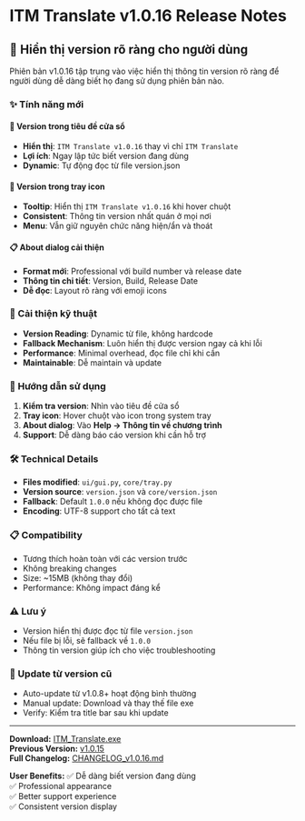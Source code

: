 # ITM Translate v1.0.16 Release Notes

## 🎉 Hiển thị version rõ ràng cho người dùng

Phiên bản v1.0.16 tập trung vào việc hiển thị thông tin version rõ ràng để người dùng dễ dàng biết họ đang sử dụng phiên bản nào.

### ✨ Tính năng mới

#### 📱 Version trong tiêu đề cửa sổ
- **Hiển thị**: `ITM Translate v1.0.16` thay vì chỉ `ITM Translate`
- **Lợi ích**: Ngay lập tức biết version đang dùng
- **Dynamic**: Tự động đọc từ file version.json

#### 🔧 Version trong tray icon
- **Tooltip**: Hiển thị `ITM Translate v1.0.16` khi hover chuột
- **Consistent**: Thông tin version nhất quán ở mọi nơi
- **Menu**: Vẫn giữ nguyên chức năng hiện/ẩn và thoát

#### 📋 About dialog cải thiện
- **Format mới**: Professional với build number và release date
- **Thông tin chi tiết**: Version, Build, Release Date
- **Dễ đọc**: Layout rõ ràng với emoji icons

### 🔧 Cải thiện kỹ thuật

- **Version Reading**: Dynamic từ file, không hardcode
- **Fallback Mechanism**: Luôn hiển thị được version ngay cả khi lỗi
- **Performance**: Minimal overhead, đọc file chỉ khi cần
- **Maintainable**: Dễ maintain và update

### 📱 Hướng dẫn sử dụng

1. **Kiểm tra version**: Nhìn vào tiêu đề cửa sổ
2. **Tray icon**: Hover chuột vào icon trong system tray
3. **About dialog**: Vào **Help → Thông tin về chương trình**
4. **Support**: Dễ dàng báo cáo version khi cần hỗ trợ

### 🛠️ Technical Details

- **Files modified**: `ui/gui.py`, `core/tray.py`
- **Version source**: `version.json` và `core/version.json`
- **Fallback**: Default `1.0.0` nếu không đọc được file
- **Encoding**: UTF-8 support cho tất cả text

### 📋 Compatibility

- Tương thích hoàn toàn với các version trước
- Không breaking changes
- Size: ~15MB (không thay đổi)
- Performance: Không impact đáng kể

### ⚠️ Lưu ý

- Version hiển thị được đọc từ file `version.json`
- Nếu file bị lỗi, sẽ fallback về `1.0.0`
- Thông tin version giúp ích cho việc troubleshooting

### 🔄 Update từ version cũ

- Auto-update từ v1.0.8+ hoạt động bình thường
- Manual update: Download và thay thế file exe
- Verify: Kiểm tra title bar sau khi update

---

**Download:** [ITM_Translate.exe](link-to-release)  
**Previous Version:** [v1.0.15](link-to-v1.0.15)  
**Full Changelog:** [CHANGELOG_v1.0.16.md](CHANGELOG_v1.0.16.md)

**User Benefits:**
✅ Dễ dàng biết version đang dùng  
✅ Professional appearance  
✅ Better support experience  
✅ Consistent version display
